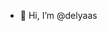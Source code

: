 - 👋 Hi, I’m @delyaas

<!---
delyaas/delyaas is a ✨ special ✨ repository because its `README.md` (this file) appears on your GitHub profile.
You can click the Preview link to take a look at your changes.
--->
